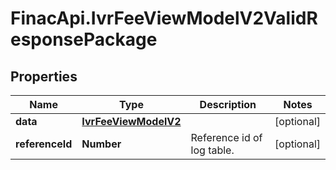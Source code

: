 # FinacApi.IvrFeeViewModelV2ValidResponsePackage

## Properties
Name | Type | Description | Notes
------------ | ------------- | ------------- | -------------
**data** | [**IvrFeeViewModelV2**](IvrFeeViewModelV2.md) |  | [optional] 
**referenceId** | **Number** | Reference id of log table. | [optional] 
